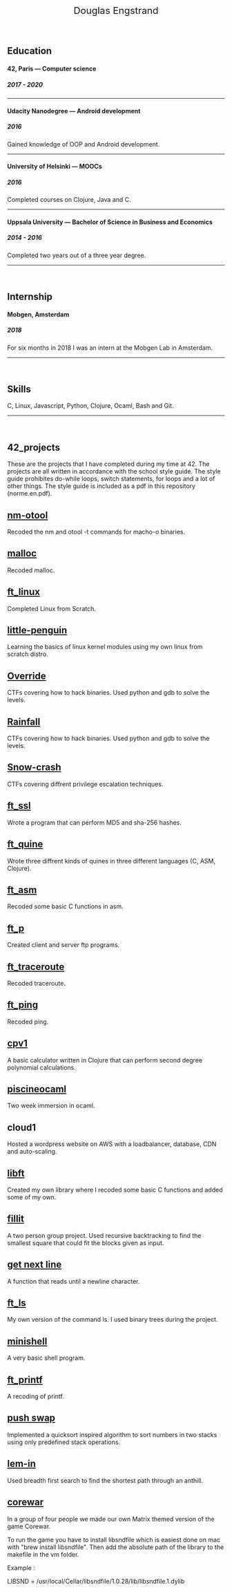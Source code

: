 <p align="center" style="font-size:22px">Douglas Engstrand</p>
<br/>

## Education

#### 42, Paris — Computer science
##### 2017 - 2020

---

#### Udacity Nanodegree — Android development
##### 2016
Gained knowledge of OOP and Android development.

---

#### University of Helsinki — MOOCs
##### 2016
Completed courses on Clojure, Java and C.

---

#### Uppsala University — Bachelor of Science in Business and Economics
##### 2014 - 2016
Completed two years out of a three year degree.

---

</br>

## Internship
#### Mobgen, Amsterdam
##### 2018
For six months in 2018 I was an intern at the Mobgen Lab in Amsterdam.

---

</br>

## Skills
C, Linux, Javascript, Python, Clojure, Ocaml, Bash and Git.

---

</br>

## 42_projects

These are the projects that I have completed during my time at 42.
The projects are all written in accordance with the school style guide.
The style guide prohibites do-while loops, switch statements,
for loops and a lot of other things. The style guide is included as a pdf
in this repository (norme.en.pdf).

## [nm-otool](https://github.com/doueng/nm-otool)
Recoded the nm and otool -t commands for macho-o binaries.
## [malloc](https://github.com/doueng/malloc)
Recoded malloc.
## [ft_linux](http://www.linuxfromscratch.org/lfs/view/stable)
Completed Linux from Scratch.
## [little-penguin](https://github.com/doueng/little-penguin)
Learning the basics of linux kernel modules using my own linux from scratch distro.
## [Override](https://github.com/doueng/override)
CTFs covering how to hack binaries. Used python and gdb to solve the levels.
## [Rainfall](https://github.com/doueng/rainfall)
CTFs covering how to hack binaries. Used python and gdb to solve the levels.
## [Snow-crash](https://github.com/doueng/snow-crash)
CTFs covering diffrent privilege escalation techniques.
## [ft_ssl](https://github.com/doueng/ft_ssl)
Wrote a program that can perform MD5 and sha-256 hashes.
## [ft_quine](https://github.com/doueng/ft_quine)
Wrote three diffrent kinds of quines in three different languages (C, ASM, Clojure).
## [ft_asm](https://github.com/doueng/ft_asm)
Recoded some basic C functions in asm.
## [ft_p](https://github.com/doueng/ft_p)
Created client and server ftp programs.
## [ft_traceroute](https://github.com/doueng/ft_traceroute)
Recoded traceroute.
## [ft_ping](https://github.com/doueng/ft_ping)
Recoded ping.
## [cpv1](https://github.com/doueng/cpv1)
A basic calculator written in Clojure that can perform second degree polynomial calculations.
## [piscineocaml](https://github.com/doueng/piscineocaml)
Two week immersion in ocaml.
## cloud1
Hosted a wordpress website on AWS with a loadbalancer, database, CDN and auto-scaling.
## [libft](https://github.com/doueng/libft)
Created my own library where I recoded some basic C functions and
added some of my own.
## [fillit](https://github.com/doueng/fillit)
A two person group project. Used recursive backtracking to find
the smallest square that could fit the blocks given as input.
## [get next line](https://github.com/doueng/get-next-line)
A function that reads until a newline character.
## [ft_ls](https://github.com/doueng/ft_ls)
My own version of the command ls. I used binary trees during the project.
## [minishell](https://github.com/doueng/minishell)
A very basic shell program.
## [ft_printf](https://github.com/doueng/printf)
A recoding of printf.
## [push swap](https://github.com/doueng/push_swap)
Implemented a quicksort inspired algorithm to sort numbers in two stacks
using only predefined stack operations.
## [lem-in](https://github.com/doueng/lem_in)
Used breadth first search to find the shortest path through an anthill.
## [corewar](https://github.com/doueng/corewar)
In a group of four people we made our own Matrix themed version of the game Corewar.

To run the game you have to install libsndfile which is easiest done on mac with "brew install libsndfile".
Then add the absolute path of the library to the makefile in the vm folder.

Example :

LIBSND = /usr/local/Cellar/libsndfile/1.0.28/lib/libsndfile.1.dylib

